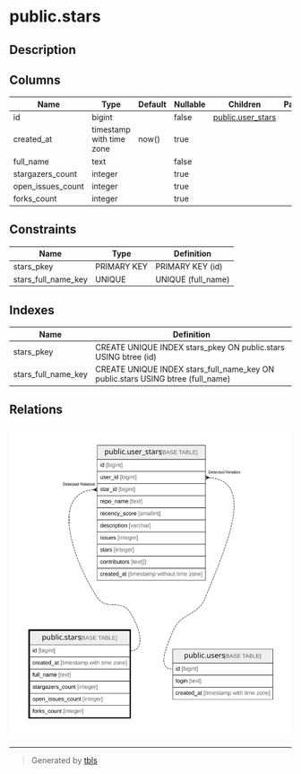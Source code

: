 # public.stars

## Description

## Columns

| Name              | Type                     | Default | Nullable | Children                                  | Parents | Comment |
| ----------------- | ------------------------ | ------- | -------- | ----------------------------------------- | ------- | ------- |
| id                | bigint                   |         | false    | [public.user_stars](public.user_stars.md) |         |         |
| created_at        | timestamp with time zone | now()   | true     |                                           |         |         |
| full_name         | text                     |         | false    |                                           |         |         |
| stargazers_count  | integer                  |         | true     |                                           |         |         |
| open_issues_count | integer                  |         | true     |                                           |         |         |
| forks_count       | integer                  |         | true     |                                           |         |         |

## Constraints

| Name                | Type        | Definition         |
| ------------------- | ----------- | ------------------ |
| stars_pkey          | PRIMARY KEY | PRIMARY KEY (id)   |
| stars_full_name_key | UNIQUE      | UNIQUE (full_name) |

## Indexes

| Name                | Definition                                                                      |
| ------------------- | ------------------------------------------------------------------------------- |
| stars_pkey          | CREATE UNIQUE INDEX stars_pkey ON public.stars USING btree (id)                 |
| stars_full_name_key | CREATE UNIQUE INDEX stars_full_name_key ON public.stars USING btree (full_name) |

## Relations

![er](public.stars.svg)

---

> Generated by [tbls](https://github.com/k1LoW/tbls)

